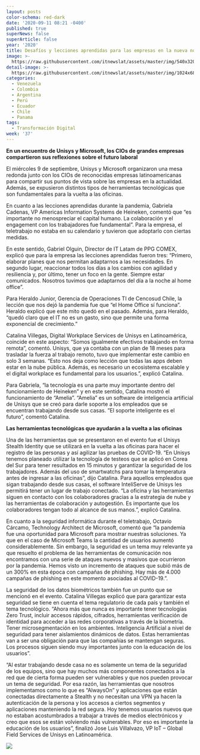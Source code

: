 ```yaml
---
layout: posts
color-schema: red-dark
date: '2020-09-11 08:21 -0400'
published: true
superNews: false
superArticle: false
year: '2020'
title: Desafíos y lecciones aprendidas para las empresas en la nueva normalidad
image: >-
  https://raw.githubusercontent.com/itnewslat/assets/master/img/540x320/Trabajo-en-Casa-p.jpg
detail-image: >-
  https://raw.githubusercontent.com/itnewslat/assets/master/img/1024x680/Trabajo-en-Casa-g.jpg
categories:
  - Venezuela
  - Colombia
  - Argentina
  - Perú
  - Ecuador
  - Chile
  - Panama
tags:
  - Transformación Digital
week: '37'
---
```

**En un encuentro de Unisys y Microsoft, los CIOs de grandes empresas compartieron sus reflexiones sobre el futuro laboral**
 
El miércoles 9 de septiembre, Unisys y Microsoft organizaron una mesa redonda junto con los CIOs de reconocidas empresas latinoamericanas para compartir sus puntos de vista sobre las empresas en la actualidad. Además, se expusieron distintos tipos de herramientas tecnológicas que son fundamentales para la vuelta a las oficinas.
 
En cuanto a las lecciones aprendidas durante la pandemia, Gabriela Cadenas, VP Americas Information Systems de Heineken, comentó que “es importante no menospreciar el capital humano. La colaboración y el engagement con los trabajadores fue fundamental”. Para la empresa, el teletrabajo no estaba en su calendario y tuvieron que adoptarlo con ciertas medidas.

En este sentido, Gabriel Olguin, Director de IT Latam de PPG COMEX, explicó que para la empresa las lecciones aprendidas fueron tres: “Primero, elaborar planes que nos permitan adaptarnos a las necesidades. En segundo lugar, reaccionar todos los días a los cambios con agilidad y resiliencia y, por último, tener un foco en la gente. Siempre estar comunicados. Nosotros tuvimos que adaptarnos del día a la noche al home office”. 

Para Heraldo Junior, Gerencia de Operaciones TI de Cencosud Chile, la lección que nos dejó la pandemia fue que “el Home Office sí funciona”. Heraldo explicó que este mito quedó en el pasado. Además, para Heraldo, “quedó claro que el IT no es un gasto, sino que permite una forma exponencial de crecimiento.”

Catalina Villegas, Digital Workplace Services de Unisys en Latinoamérica, coincide en este aspecto: “Somos igualmente efectivos trabajando en forma remota”, comentó. Unisys, que ya contaba con un plan de 18 meses para trasladar la fuerza al trabajo remoto, tuvo que implementar este cambio en solo 3 semanas. “Esto nos deja como lección que todas las apps deben estar en la nube pública. Además, es necesario un ecosistema escalable y el digital workplace es fundamental para los usuarios.”, explicó Catalina. 

Para Gabriela, “la tecnología es una parte muy importante dentro del funcionamiento de Heineken” y en este sentido, Catalina mostró el funcionamiento de “Amelia”. “Amelia” es un software de inteligencia artificial de Unisys que se creó para darle soporte a los empleados que se encuentran trabajando desde sus casas. ”El soporte inteligente es el futuro”, comentó Catalina. 

**Las herramientas tecnológicas que ayudarán a la vuelta a las oficinas**

Una de las herramientas que se presentaron en el evento fue el Unisys Stealth Identity que se utilizará en la vuelta a las oficinas para hacer el registro de las personas y así agilizar las pruebas de COVID-19. “En Unisys tenemos planeado utilizar la tecnología de testeos que se aplicó en Corea del Sur para tener resultados en 15 minutos y garantizar la seguridad de los trabajadores. Además del uso de smartwatchs para tomar la temperatura antes de ingresar a las oficinas”, dijo Catalina. Para aquellos empleados que sigan trabajando desde sus casas, el software InteliServe de Unisys les permitirá tener un lugar de trabajo conectado. “La oficina y las herramientas siguen en contacto con los colaboradores gracias a la estrategia de nube y las herramientas de colaboración y autogestión. Es importante que los colaboradores tengan todo al alcance de sus manos.”, explicó Catalina. 

En cuanto a la seguridad informática durante el teletrabajo, Octavio Cárcamo, Technology Architect de Microsoft, comentó que “la pandemia fue una oportunidad para Microsoft para mostrar nuestras soluciones. Ya que en el caso de Microsoft Teams la cantidad de usuarios aumentó considerablemente. Sin embargo, la seguridad es un tema muy relevante ya que resuelto el problema de las herramientas de comunicación nos encontramos con una serie de ataques nuevos y masivos que ocurrieron por la pandemia. Hemos visto un incremento de ataques que subió más de un 300% en esta época con campañas de phishing. Hay más de 4.000 campañas de phishing en este momento asociadas al COVID-19.”.

La seguridad de los datos biométricos también fue un punto que se mencionó en el evento. Catalina Villegas explicó que para garantizar esta seguridad se tiene en cuenta el tema regulatorio de cada país y también el tema tecnológico. “Ahora más que nunca es importante tener tecnologías Zero Trust, incluir accesos rápidos, cifrados, herramientas verificación de identidad para acceder a las redes corporativas a través de la biometría. Tener microsegmentación en los ambientes. Inteligencia Artificial a nivel de seguridad para tener aislamientos dinámicos de datos. Estas herramientas van a ser una obligación para que las compañías se mantengan seguras. Los procesos siguen siendo muy importantes junto con la educación de los usuarios”. 

 “Al estar trabajando desde casa no es solamente un tema de la seguridad de los equipos, sino que hay muchos más componentes conectados a la red que de cierta forma pueden ser vulnerables y que nos pueden provocar un tema de seguridad. Por esa razón, las herramientas que nosotros implementamos como lo que es “AlwaysOn” y aplicaciones que están conectadas directamente a Stealth y no necesitan una VPN ya hacen la autenticación de la persona y los accesos a ciertos segmentos y aplicaciones manteniendo la red segura. Hoy tenemos usuarios nuevos que no estaban acostumbrados a trabajar a través de medios electrónicos y creo que esos se están volviendo más vulnerables. Por eso es importante la educación de los usuarios”, finalizó Jose Luis Villalvazo, VP IoT – Global Field Services de Unisys en Latinoamérica. 

<img src="https://tracker.metricool.com/c3po.jpg?hash=56f88a41e39ab42c063cc51676587a04"/>